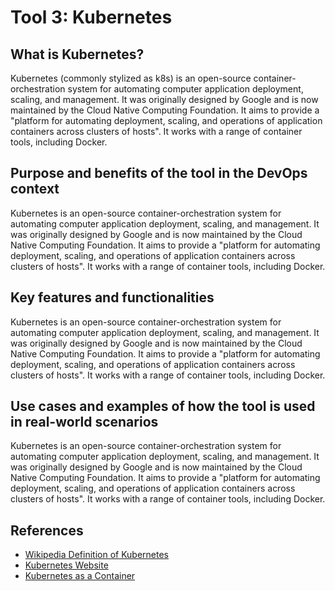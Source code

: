 # Tool 3: Kubernetes

## What is Kubernetes?

Kubernetes (commonly stylized as k8s) is an open-source container-orchestration system for automating computer application deployment, scaling, and management. It was originally designed by Google and is now maintained by the Cloud Native Computing Foundation. It aims to provide a "platform for automating deployment, scaling, and operations of application containers across clusters of hosts". It works with a range of container tools, including Docker.

## Purpose and benefits of the tool in the DevOps context

Kubernetes is an open-source container-orchestration system for automating computer application deployment, scaling, and management. It was originally designed by Google and is now maintained by the Cloud Native Computing Foundation. It aims to provide a "platform for automating deployment, scaling, and operations of application containers across clusters of hosts". It works with a range of container tools, including Docker.

## Key features and functionalities

Kubernetes is an open-source container-orchestration system for automating computer application deployment, scaling, and management. It was originally designed by Google and is now maintained by the Cloud Native Computing Foundation. It aims to provide a "platform for automating deployment, scaling, and operations of application containers across clusters of hosts". It works with a range of container tools, including Docker.

## Use cases and examples of how the tool is used in real-world scenarios

Kubernetes is an open-source container-orchestration system for automating computer application deployment, scaling, and management. It was originally designed by Google and is now maintained by the Cloud Native Computing Foundation. It aims to provide a "platform for automating deployment, scaling, and operations of application containers across clusters of hosts". It works with a range of container tools, including Docker.

## References

- [Wikipedia Definition of Kubernetes](https://en.wikipedia.org/wiki/Kubernetes)
- [Kubernetes Website](https://kubernetes.io/)
- [Kubernetes as a Container](https://www.redhat.com/en/topics/containers/what-is-kubernetes)

